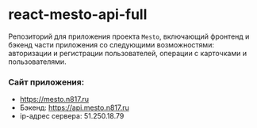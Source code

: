 # react-mesto-api-full
Репозиторий для приложения проекта `Mesto`, включающий фронтенд и бэкенд части приложения со следующими возможностями: авторизации и регистрации пользователей, операции с карточками и пользователями. 
  
### Сайт приложения: 
* https://mesto.n817.ru
* Бэкенд: https://api.mesto.n817.ru
* ip-адрес сервера: 51.250.18.79
